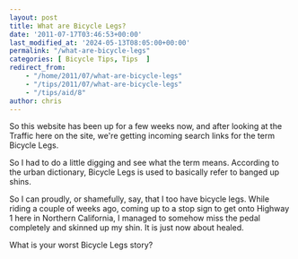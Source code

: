 ```yaml
---
layout: post
title: What are Bicycle Legs?
date: '2011-07-17T03:46:53+00:00'
last_modified_at: '2024-05-13T08:05:00+00:00'
permalink: "/what-are-bicycle-legs"
categories: [ Bicycle Tips, Tips  ]
redirect_from: 
    - "/home/2011/07/what-are-bicycle-legs"
    - "/tips/2011/07/what-are-bicycle-legs"
    - "/tips/aid/8"
author: chris
---
```

So this website has been up for a few weeks now, and after looking at the Traffic here on the site, we're getting incoming search links for the term Bicycle Legs.

So I had to do a little digging and see what the term means. According to the urban dictionary, Bicycle Legs is used to basically refer to banged up shins.

So I can proudly, or shamefully, say, that I too have bicycle legs. While riding a couple of weeks ago, coming up to a stop sign to get onto Highway 1 here in Northern California, I managed to somehow miss the pedal completely and skinned up my shin. It is just now about healed.

What is your worst Bicycle Legs story?
